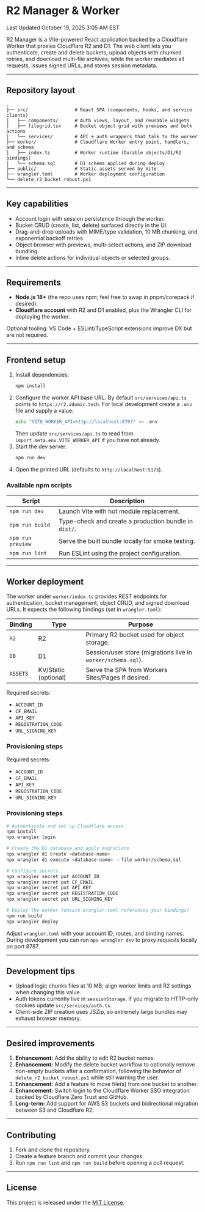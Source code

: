# R2 Manager & Worker

Last Updated October 19, 2025 3:05 AM EST

R2 Manager is a Vite-powered React application backed by a Cloudflare Worker that proxies Cloudflare R2 and D1. The web client lets you authenticate, create and delete buckets, upload objects with chunked retries, and download multi-file archives, while the worker mediates all requests, issues signed URLs, and stores session metadata.

---

## Repository layout

```
.
├── src/                 # React SPA (components, hooks, and service clients)
│   ├── components/      # Auth views, layout, and reusable widgets
│   ├── filegrid.tsx     # Bucket object grid with previews and bulk actions
│   └── services/        # API + auth wrappers that talk to the worker
├── worker/              # Cloudflare Worker entry point, handlers, and schema
│   ├── index.ts         # Worker runtime (Durable objects/D1/R2 bindings)
│   └── schema.sql       # D1 schema applied during deploy
├── public/              # Static assets served by Vite
├── wrangler.toml        # Worker deployment configuration
└── delete_r2_bucket_robust.ps1
```

---

## Key capabilities

- Account login with session persistence through the worker.
- Bucket CRUD (create, list, delete) surfaced directly in the UI.
- Drag-and-drop uploads with MIME/type validation, 10 MB chunking, and exponential backoff retries.
- Object browser with previews, multi-select actions, and ZIP download bundling.
- Inline delete actions for individual objects or selected groups.

---

## Requirements

- **Node.js 18+** (the repo uses npm; feel free to swap in pnpm/corepack if desired).
- **Cloudflare account** with R2 and D1 enabled, plus the Wrangler CLI for deploying the worker.

Optional tooling: VS Code + ESLint/TypeScript extensions improve DX but are not required.

---

## Frontend setup

1. Install dependencies:
   ```bash
   npm install
   ```
2. Configure the worker API base URL. By default `src/services/api.ts` points to `https://r2.adamic.tech`. For local development create a `.env` file and supply a value:
   ```bash
   echo "VITE_WORKER_API=http://localhost:8787" >> .env
   ```
   Then update `src/services/api.ts` to read from `import.meta.env.VITE_WORKER_API` if you have not already.
3. Start the dev server:
   ```bash
   npm run dev
   ```
4. Open the printed URL (defaults to `http://localhost:5173`).

### Available npm scripts

| Script            | Description                                      |
| ----------------- | ------------------------------------------------ |
| `npm run dev`     | Launch Vite with hot module replacement.         |
| `npm run build`   | Type-check and create a production bundle in `dist/`. |
| `npm run preview` | Serve the built bundle locally for smoke testing. |
| `npm run lint`    | Run ESLint using the project configuration.      |

---

## Worker deployment

The worker under `worker/index.ts` provides REST endpoints for authentication, bucket management, object CRUD, and signed download URLs. It expects the following bindings (set in `wrangler.toml`):

| Binding  | Type | Purpose |
| -------- | ---- | ------- |
| `R2`     | R2   | Primary R2 bucket used for object storage. |
| `DB`     | D1   | Session/user store (migrations live in `worker/schema.sql`). |
| `ASSETS` | KV/Static (optional) | Serve the SPA from Workers Sites/Pages if desired. |

Required secrets:
- `ACCOUNT_ID`
- `CF_EMAIL`
- `API_KEY`
- `REGISTRATION_CODE`
- `URL_SIGNING_KEY`

### Provisioning steps


Required secrets:
- `ACCOUNT_ID`
- `CF_EMAIL`
- `API_KEY`
- `REGISTRATION_CODE`
- `URL_SIGNING_KEY`

### Provisioning steps

```bash
# Authenticate and set up Cloudflare access
npm install
npx wrangler login

# Create the D1 database and apply migrations
npx wrangler d1 create <database-name>
npx wrangler d1 execute <database-name> --file worker/schema.sql

# Configure secrets
npx wrangler secret put ACCOUNT_ID
npx wrangler secret put CF_EMAIL
npx wrangler secret put API_KEY
npx wrangler secret put REGISTRATION_CODE
npx wrangler secret put URL_SIGNING_KEY

# Deploy the worker (ensure wrangler.toml references your bindings)
npm run build
npx wrangler deploy
```

Adjust `wrangler.toml` with your account ID, routes, and binding names. During development you can run `npx wrangler dev` to proxy requests locally on port 8787.

---

## Development tips

- Upload logic chunks files at 10 MB; align worker limits and R2 settings when changing this value.
- Auth tokens currently live in `sessionStorage`. If you migrate to HTTP-only cookies update `src/services/auth.ts`.
- Client-side ZIP creation uses JSZip, so extremely large bundles may exhaust browser memory.

---

## Desired improvements

1. **Enhancement:** Add the ability to edit R2 bucket names.
2. **Enhancement:** Modify the delete bucket workflow to optionally remove non-empty buckets after a confirmation, following the behavior of `delete_r2_bucket_robust.ps1` while still warning the user.
3. **Enhancement:** Add a feature to move file(s) from one bucket to another.
4. **Enhancement:** Switch login to the Cloudflare Worker SSO integration backed by Cloudflare Zero Trust and GitHub.
5. **Long-term:** Add support for AWS S3 buckets and bidirectional migration between S3 and Cloudflare R2.

---

## Contributing

1. Fork and clone the repository.
2. Create a feature branch and commit your changes.
3. Run `npm run lint` and `npm run build` before opening a pull request.

---

## License

This project is released under the [MIT License](LICENSE).